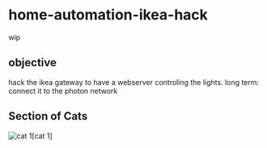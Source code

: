# home-automation-ikea-hack
wip

## objective
hack the ikea gateway to have a webserver controling the lights.
long term: connect it to the photon network

## Section of Cats

![cat 1](http://www.cat2see.com/wp-content/uploads/2016/02/maxresdefault.jpg)[cat 1]
